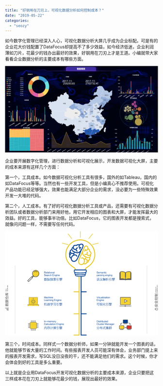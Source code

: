 ```yaml
---
title: "好钢用在刀刃上，可视化数据分析如何控制成本？"
date: "2019-05-22"
categories: 
  - "seozy"
---
```


如今数字化管理已经深入人心，可视化数据分析大屏几乎成为企业标配。可是有的企业花大价钱配置了DataFocus却提高不了多少效益，如今经济低迷，企业利润薄如刀片，花最少的钱办出最好的效果，好钢用在刀刃上才是王道。小编就带大家看看企业数据分析的主要成本有哪些方面。

![](images/word-image-52-1024x576.png)

企业要开展数字化管理，进行数据分析和可视化展示，开发数据可视化大屏，主要的成本来源有这样几个方面：

第一个，工具成本。如今数据可视化分析工具有很多，国外的如Tableau，国内的如DataFocus等等。当然也有一些开发工具，但是小编真心不推荐使用。可视化产品功能已经足够强大，效果也能满足大部分企业的需求，没必要为一些特殊效果开发一大堆的代码。

第二个，人工成本。有了好的可视化数据分析工具或产品，还需要有可视化数据分析团队或者数据分析部门来用好他，用它开发相应的图表和大屏，才能发挥最大的效益。好的工具，能够事半功倍。比如DataFocus，它的图表开发都是搜索式，就像问问题一样，不需要写任何代码。

![454334543](images/454334543-1024x697.png)

第三个，时间成本。同样式一个数据分析师，如果一分钟就能开发一个图表的话，他就能够节省大量的工作时间。有些报表开发人员可能深有体会，业务部门提上来的报表开发需求，写SQL没日没夜的干，还不能满足他们的需求。这个时候，你才会体会到好的工具是多么重要。

以上就是企业用DataFocus开发可视化数据分析的主要成本来源，企业只要把这三样成本花在刀刃上就能够花最少的钱，展现出最好的效果。
